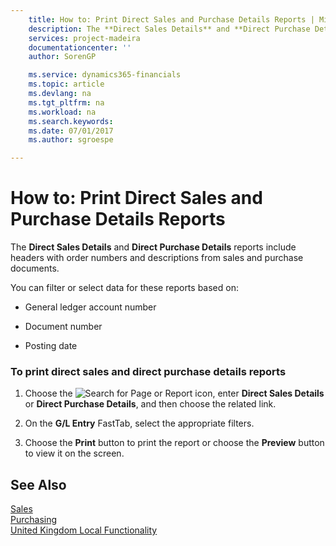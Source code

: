 ```yaml
---
    title: How to: Print Direct Sales and Purchase Details Reports | Microsoft Docs
    description: The **Direct Sales Details** and **Direct Purchase Details** reports include headers with order numbers and descriptions from sales and purchase documents.
    services: project-madeira
    documentationcenter: ''
    author: SorenGP

    ms.service: dynamics365-financials
    ms.topic: article
    ms.devlang: na
    ms.tgt_pltfrm: na
    ms.workload: na
    ms.search.keywords:
    ms.date: 07/01/2017
    ms.author: sgroespe

---
```

# How to: Print Direct Sales and Purchase Details Reports
The **Direct Sales Details** and **Direct Purchase Details** reports include headers with order numbers and descriptions from sales and purchase documents.  

 You can filter or select data for these reports based on:  

-   General ledger account number  

-   Document number  

-   Posting date  

### To print direct sales and direct purchase details reports  

1.  Choose the ![Search for Page or Report](media/ui-search/search_small.png "Search for Page or Report icon") icon, enter **Direct Sales Details** or **Direct Purchase Details**, and then choose the related link.  

2.  On the **G/L Entry** FastTab, select the appropriate filters.  

3.  Choose the **Print** button to print the report or choose the **Preview** button to view it on the screen.  

## See Also  
[Sales](../../sales-manage-sales.md)   
[Purchasing](../../purchasing-manage-purchasing.md)   
 [United Kingdom Local Functionality](united-kingdom-local-functionality.md)
